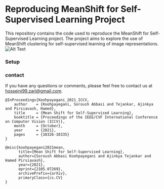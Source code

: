 
# Reproducing MeanShift for Self-Supervised Learning Project

This repository contains the code used to reproduce the MeanShift for Self-Supervised Learning project. The project aims to explore the use of MeanShift clustering for self-supervised learning of image representations.
![Alt Text](https://umbcvision.github.io/MSF/assets/images/teaser.gif)
### Setup

### contact
If you have any questions or comments, please feel free to contact us at hosseini99.zari@gmail.com.

```
@InProceedings{Koohpayegani_2021_ICCV,
    author    = {Koohpayegani, Soroush Abbasi and Tejankar, Ajinkya and Pirsiavash, Hamed},
    title     = {Mean Shift for Self-Supervised Learning},
    booktitle = {Proceedings of the IEEE/CVF International Conference on Computer Vision (ICCV)},
    month     = {October},
    year      = {2021},
    pages     = {10326-10335}
}

@misc{koohpayegani2021mean,
      title={Mean Shift for Self-Supervised Learning}, 
      author={Soroush Abbasi Koohpayegani and Ajinkya Tejankar and Hamed Pirsiavash},
      year={2021},
      eprint={2105.07269},
      archivePrefix={arXiv},
      primaryClass={cs.CV}
}
```

